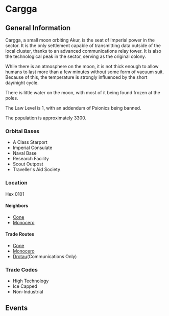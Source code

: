 # Cargga

## General Information

Cargga, a small moon orbiting Akur, is the seat of Imperial power in the sector. It is the only settlement capable of transmitting data outside of the local cluster, thanks to an advanced communications relay tower. It is also the technological peak in the sector, serving as the original colony.

While there is an atmosphere on the moon, it is not thick enough to allow humans to last more than a few minutes without some form of vacuum suit. Because of this, the temperature is strongly influenced by the short day/night cycle.

There is little water on the moon, with most of it being found frozen at the poles.

The Law Level is 1, with an addendum of Psionics being banned.

The population is approximately 3300.

### Orbital Bases

* A Class Starport
* Imperial Consulate
* Naval Base
* Research Facility
* Scout Outpost
* Traveller's Aid Society

### Location

Hex 0101

#### Neighbors

* [Cone](https://manianiac.github.io/TheNarrowMargin/Sectors/Cone)
* [Monocero](https://manianiac.github.io/TheNarrowMargin/Sectors/Monocero)

#### Trade Routes

* [Cone](https://manianiac.github.io/TheNarrowMargin/Sectors/Cone)
* [Monocero](https://manianiac.github.io/TheNarrowMargin/Sectors/Monocero)
* [Drotau](https://manianiac.github.io/TheNarrowMargin/Sectors/Drotau)(Communications Only)

### Trade Codes

* High Technology
* Ice Capped
* Non-Industrial

## Events